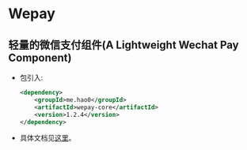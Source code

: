 # Wepay

轻量的微信支付组件(A Lightweight Wechat Pay Component)
---

+ 包引入:
	
	```xml
	<dependency>
        <groupId>me.hao0</groupId>
        <artifactId>wepay-core</artifactId>
        <version>1.2.4</version>
    </dependency>
	```
	
+ 具体文档见<a target="_blank" href="https://github.com/ihaolin/wepay">这里</a>。
        